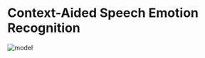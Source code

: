 # Context-Aided Speech Emotion Recognition

![model](https://github.com/bellagodiva/Context-Aided-Speech-Emotion-Recognition/blob/model.png)
